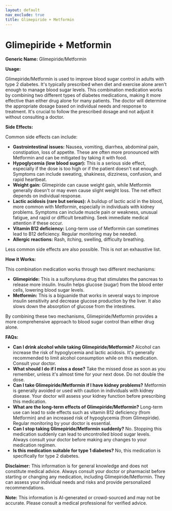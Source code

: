 ```yaml
---
layout: default
nav_exclude: true
title: Glimepiride + Metformin
---
```


# Glimepiride + Metformin

**Generic Name:** Glimepiride/Metformin

**Usage:**

Glimepiride/Metformin is used to improve blood sugar control in adults with type 2 diabetes.  It's typically prescribed when diet and exercise alone aren't enough to manage blood sugar levels.  This combination medication works by combining two different types of diabetes medications, making it more effective than either drug alone for many patients.  The doctor will determine the appropriate dosage based on individual needs and response to treatment.  It's crucial to follow the prescribed dosage and not adjust it without consulting a doctor.

**Side Effects:**

Common side effects can include:

* **Gastrointestinal issues:** Nausea, vomiting, diarrhea, abdominal pain, constipation, loss of appetite.  These are often more pronounced with Metformin and can be mitigated by taking it with food.
* **Hypoglycemia (low blood sugar):** This is a serious side effect, especially if the dose is too high or if the patient doesn't eat enough.  Symptoms can include sweating, shakiness, dizziness, confusion, and rapid heartbeat.
* **Weight gain:** Glimepiride can cause weight gain, while Metformin generally doesn't or may even cause slight weight loss. The net effect depends on individual response.
* **Lactic acidosis (rare but serious):**  A buildup of lactic acid in the blood, more common with Metformin, especially in individuals with kidney problems.  Symptoms can include muscle pain or weakness, unusual fatigue, and rapid or difficult breathing.  Seek immediate medical attention if these occur.
* **Vitamin B12 deficiency:** Long-term use of Metformin can sometimes lead to B12 deficiency.  Regular monitoring may be needed.
* **Allergic reactions:** Rash, itching, swelling, difficulty breathing.

Less common side effects are also possible.  This is not an exhaustive list.

**How it Works:**

This combination medication works through two different mechanisms:

* **Glimepiride:** This is a sulfonylurea drug that stimulates the pancreas to release more insulin.  Insulin helps glucose (sugar) from the blood enter cells, lowering blood sugar levels.
* **Metformin:** This is a biguanide that works in several ways to improve insulin sensitivity and decrease glucose production by the liver.  It also slows down the absorption of glucose from the intestines.

By combining these two mechanisms, Glimepiride/Metformin provides a more comprehensive approach to blood sugar control than either drug alone.

**FAQs:**

* **Can I drink alcohol while taking Glimepiride/Metformin?**  Alcohol can increase the risk of hypoglycemia and lactic acidosis.  It's generally recommended to limit alcohol consumption while on this medication. Consult your doctor.
* **What should I do if I miss a dose?**  Take the missed dose as soon as you remember, unless it's almost time for your next dose.  Do not double the dose.
* **Can I take Glimepiride/Metformin if I have kidney problems?**  Metformin is generally avoided or used with caution in individuals with kidney disease. Your doctor will assess your kidney function before prescribing this medication.
* **What are the long-term effects of Glimepiride/Metformin?** Long-term use can lead to side effects such as vitamin B12 deficiency (from Metformin) and an increased risk of hypoglycemia (from Glimepiride). Regular monitoring by your doctor is essential.
* **Can I stop taking Glimepiride/Metformin suddenly?**  No.  Stopping this medication suddenly can lead to uncontrolled blood sugar levels.  Always consult your doctor before making any changes to your medication regimen.
* **Is this medication suitable for type 1 diabetes?** No, this medication is specifically for type 2 diabetes.


**Disclaimer:** This information is for general knowledge and does not constitute medical advice.  Always consult your doctor or pharmacist before starting or changing any medication, including Glimepiride/Metformin.  They can assess your individual needs and risks and provide personalized recommendations.


**Note:** This information is AI-generated or crowd-sourced and may not be accurate. Please consult a medical professional for verified advice.